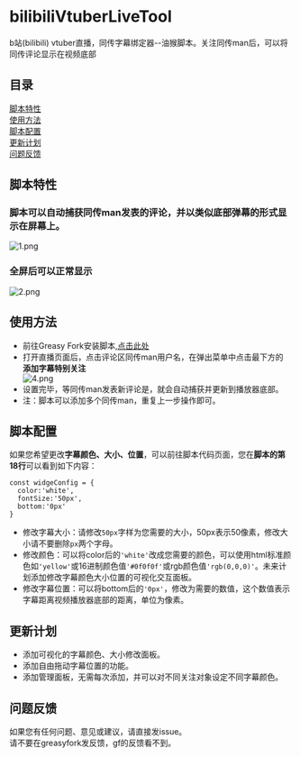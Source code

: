 # bilibiliVtuberLiveTool
b站(bilibili) vtuber直播，同传字幕绑定器--油猴脚本。关注同传man后，可以将同传评论显示在视频底部

## 目录
[脚本特性](#脚本特性)  
[使用方法](#使用方法)  
[脚本配置](#脚本配置)  
[更新计划](#更新计划)  
[问题反馈](#问题反馈)  

## 脚本特性
### 脚本可以自动捕获同传man发表的评论，并以类似底部弹幕的形式显示在屏幕上。
![1.png](https://i.loli.net/2020/03/29/7VfWecFv2Ho3qnD.png) 
### 全屏后可以正常显示
![2.png](https://i.loli.net/2020/03/29/sDyGitT6XJ9UoH4.png)


## 使用方法
* 前往Greasy Fork安装脚本,[点击此处](https://greasyfork.org/zh-CN/scripts/398879-b%E7%AB%99vtuber%E7%9B%B4%E6%92%AD%E5%90%8C%E4%BC%A0%E8%AF%84%E8%AE%BA%E8%BD%AC%E5%AD%97%E5%B9%95)
* 打开直播页面后，点击评论区同传man用户名，在弹出菜单中点击最下方的 **添加字幕特别关注**  
![4.png](https://i.loli.net/2020/03/29/Ju34KPD2c6jWrxa.png)  
* 设置完毕，等同传man发表新评论是，就会自动捕获并更新到播放器底部。
* 注：脚本可以添加多个同传man，重复上一步操作即可。

## 脚本配置

如果您希望更改**字幕颜色、大小、位置**，可以前往脚本代码页面，您在**脚本的第18行**可以看到如下内容：  
```  
const widgeConfig = {
  color:'white',
  fontSize:'50px',
  bottom:'0px'
}
 ```  
* 修改字幕大小：请修改```50px```字样为您需要的大小，50px表示50像素，修改大小请不要删除```px```两个字母。
* 修改颜色：可以将color后的```'white'```改成您需要的颜色，可以使用html标准颜色如```'yellow'```或16进制颜色值```'#0f0f0f'```或rgb颜色值```'rgb(0,0,0)'```。未来计划添加修改字幕颜色大小位置的可视化交互面板。
* 修改字幕位置：可以将bottom后的```'0px'```，修改为需要的数值，这个数值表示字幕距离视频播放器底部的距离，单位为像素。
 
 ## 更新计划
 * 添加可视化的字幕颜色、大小修改面板。
 * 添加自由拖动字幕位置的功能。
 * 添加管理面板，无需每次添加，并可以对不同关注对象设定不同字幕颜色。
 
 ## 问题反馈
如果您有任何问题、意见或建议，请直接发issue。  
请不要在greasyfork发反馈，gf的反馈看不到。
